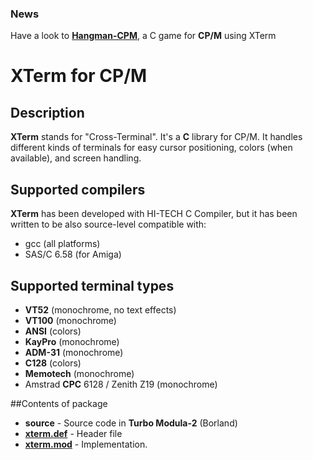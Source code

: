 ### News
Have a look to [**Hangman-CPM**](https://github.com/sblendorio/hangman-cpm), a C game for **CP/M** using XTerm

# XTerm for CP/M

## Description
**XTerm** stands for "Cross-Terminal". It's a **C** library for CP/M.
It handles different kinds of terminals for easy cursor positioning, colors (when available), and screen handling.

## Supported compilers
**XTerm** has been developed with HI-TECH C Compiler, but it has been
written to be also source-level compatible with:

- gcc (all platforms)
- SAS/C 6.58 (for Amiga)

## Supported terminal types
* **VT52** (monochrome, no text effects)
* **VT100** (monochrome)
* **ANSI** (colors)
* **KayPro** (monochrome)
* **ADM-31** (monochrome)
* **C128** (colors)
* **Memotech** (monochrome)
* Amstrad **CPC** 6128 / Zenith Z19 (monochrome)

##Contents of package
- **source** - Source code in **Turbo Modula-2** (Borland)
 - [**xterm.def**](https://github.com/sblendorio/mod-xterm-cpm/blob/master/source/xterm.h) - Header file
 - [**xterm.mod**](https://github.com/sblendorio/mod-xterm-cpm/blob/master/source/xterm.c) - Implementation.
